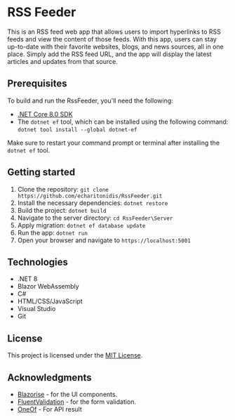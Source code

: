# RSS Feeder

This is an RSS feed web app that allows users to import hyperlinks to RSS feeds and view the content of those feeds. With this app, users can stay up-to-date with their favorite websites, blogs, and news sources, all in one place. Simply add the RSS feed URL, and the app will display the latest articles and updates from that source.

## Prerequisites

To build and run the RssFeeder, you'll need the following:

- [.NET Core 8.0 SDK](https://dotnet.microsoft.com/download/dotnet-core/8.0)
- The `dotnet ef` tool, which can be installed using the following command: `dotnet tool install --global dotnet-ef` 

Make sure to restart your command prompt or terminal after installing the `dotnet ef` tool.

## Getting started

1. Clone the repository: `git clone https://github.com/echaritonidis/RssFeeder.git`
2. Install the necessary dependencies: `dotnet restore`
3. Build the project: `dotnet build`
4. Navigate to the server directory: `cd RssFeeder\Server`
4. Apply migration: `dotnet ef database update`
5. Run the app: `dotnet run`
6. Open your browser and navigate to `https://localhost:5001`

## Technologies

- .NET 8
- Blazor WebAssembly
- C#
- HTML/CSS/JavaScript
- Visual Studio
- Git

## License

This project is licensed under the [MIT License](https://choosealicense.com/licenses/mit/).

## Acknowledgments

- [Blazorise](https://github.com/Megabit/Blazorise) - for the UI components.
- [FluentValidation](https://github.com/FluentValidation/FluentValidation) - for the form validation.
- [OneOf](https://github.com/mcintyre321/OneOf) - For API result
